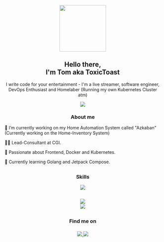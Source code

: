 

<div id="header" align="center">
  <img src="https://media.giphy.com/media/MdA16VIoXKKxNE8Stk/giphy.gif" width="150"/>
  <h2 align="center">Hello there, <br /> I'm Tom aka ToxicToast</h2>
  <p>I write code for your entertainment - I'm a live streamer, software engineer, DevOps Enthusiast and Homelaber (Running my own Kubernetes Cluster atm)</p>
  <div>
    <a href="https://blog.toxictoast.de/">
      <img src="https://img.shields.io/badge/Portfolio-blue?style=for-the-badge"/>
    </a>
</div>
  <img src="https://komarev.com/ghpvc/?username=toxictoast&style=flat-square&color=blue" alt=""/>
</div>




<h3 align="center"> About me </h3>

🔭 I’m currently working on my Home Automation System called "Azkaban" (Currently working on the Home-Inventory System)

👩‍💻 Lead-Consultant at CGI.

🤍 Passionate about Frontend, Docker and Kubernetes.
  
🌱 Currently learning Golang and Jetpack Compose.

<h2></h2>
<h3 align="center"> Skills </h3>

<p align="center">
  <a href="https://skillicons.dev">
    <img src="https://skillicons.dev/icons?i=aws,gcp,azure,react,vue,angular,svelte,nodejs,git,kubernetes,docker,apollo,bash,bootstrap,cs,css,discord,bots,dotnet,electron,express,fastapi,firebase,gatsby,github,gitlab,grafana,graphql,html,java,js,jenkins,jquery,laravel,linux,mysql,nextjs,nginx,php,prometheus,raspberrypi,redux,tailwind,ts,vite&perline=10" />
  </a>
  
</p>


<h2></h2>


<div align="center">
  <a href="https://gpvc.arturio.dev/toxictoast">
    <img align="center" src="https://github-readme-stats.vercel.app/api?username=toxictoast&show_icons=true&theme=radical" />
  </a>
  <br />
  <a href="https://github.com/anuraghazra/github-readme-stats">
    <img align="center" src="https://github-readme-stats.vercel.app/api/top-langs/?username=toxictoast&layout=compact&theme=radical" />
  </a>
</div>

<h2></h2>
<h3 align="center"> Find me on <h3/> 
  
<p align="center">
  <a href="https://www.twitter.com/toxictoastsc2">
    <img src="https://cdn.iconscout.com/icon/free/png-64/twitter-44-125621.png" />
  </a>

  <a href="https://discord.gg/5SpfWaecvF">
    <img src="https://cdn.iconscout.com/icon/free/png-64/discord-3691244-3073764.png" />
  </a>
